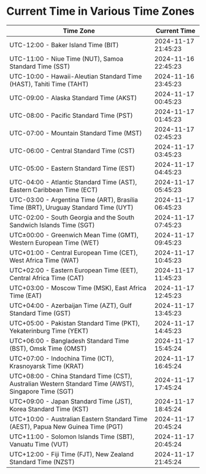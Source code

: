 # Current Time in Various Time Zones

| Time Zone | Current Time |
|-----------|--------------|
| UTC-12:00 - Baker Island Time (BIT) | 2024-11-17 21:45:23 |
| UTC-11:00 - Niue Time (NUT), Samoa Standard Time (SST) | 2024-11-16 22:45:23 |
| UTC-10:00 - Hawaii-Aleutian Standard Time (HAST), Tahiti Time (TAHT) | 2024-11-16 23:45:23 |
| UTC-09:00 - Alaska Standard Time (AKST) | 2024-11-17 00:45:23 |
| UTC-08:00 - Pacific Standard Time (PST) | 2024-11-17 01:45:23 |
| UTC-07:00 - Mountain Standard Time (MST) | 2024-11-17 02:45:23 |
| UTC-06:00 - Central Standard Time (CST) | 2024-11-17 03:45:23 |
| UTC-05:00 - Eastern Standard Time (EST) | 2024-11-17 04:45:23 |
| UTC-04:00 - Atlantic Standard Time (AST), Eastern Caribbean Time (ECT) | 2024-11-17 05:45:23 |
| UTC-03:00 - Argentina Time (ART), Brasília Time (BRT), Uruguay Standard Time (UYT) | 2024-11-17 06:45:23 |
| UTC-02:00 - South Georgia and the South Sandwich Islands Time (SGT) | 2024-11-17 07:45:23 |
| UTC±00:00 - Greenwich Mean Time (GMT), Western European Time (WET) | 2024-11-17 09:45:23 |
| UTC+01:00 - Central European Time (CET), West Africa Time (WAT) | 2024-11-17 10:45:23 |
| UTC+02:00 - Eastern European Time (EET), Central Africa Time (CAT) | 2024-11-17 11:45:23 |
| UTC+03:00 - Moscow Time (MSK), East Africa Time (EAT) | 2024-11-17 12:45:23 |
| UTC+04:00 - Azerbaijan Time (AZT), Gulf Standard Time (GST) | 2024-11-17 13:45:23 |
| UTC+05:00 - Pakistan Standard Time (PKT), Yekaterinburg Time (YEKT) | 2024-11-17 14:45:23 |
| UTC+06:00 - Bangladesh Standard Time (BST), Omsk Time (OMST) | 2024-11-17 15:45:24 |
| UTC+07:00 - Indochina Time (ICT), Krasnoyarsk Time (KRAT) | 2024-11-17 16:45:24 |
| UTC+08:00 - China Standard Time (CST), Australian Western Standard Time (AWST), Singapore Time (SGT) | 2024-11-17 17:45:24 |
| UTC+09:00 - Japan Standard Time (JST), Korea Standard Time (KST) | 2024-11-17 18:45:24 |
| UTC+10:00 - Australian Eastern Standard Time (AEST), Papua New Guinea Time (PGT) | 2024-11-17 20:45:24 |
| UTC+11:00 - Solomon Islands Time (SBT), Vanuatu Time (VUT) | 2024-11-17 20:45:24 |
| UTC+12:00 - Fiji Time (FJT), New Zealand Standard Time (NZST) | 2024-11-17 21:45:24 |
